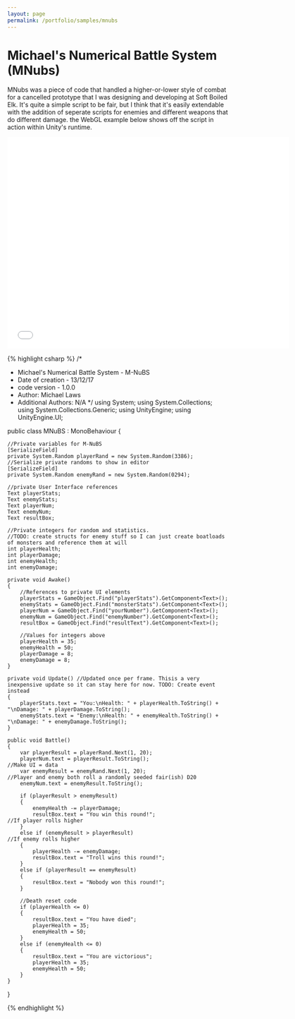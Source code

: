```yaml
---
layout: page
permalink: /portfolio/samples/mnubs
---
```


# Michael's Numerical Battle System (MNubs)

MNubs was a piece of code that handled a higher-or-lower style of combat for a cancelled prototype that I was designing and developing at Soft Boiled Elk. It's quite a simple script to be fair, but I think that it's easily extendable with the addition of seperate scripts for enemies and different weapons that do different damage. the WebGL example below shows off the script in action within Unity's runtime.

<iframe markdown="span" width="640" height="480" frameborder="no" border="0" overflow="hidden" src="/assets/mnubs/index.html"></iframe>

{% highlight csharp %}
/*
 * Michael's Numerical Battle System - M-NuBS
 * Date of creation - 13/12/17
 * code version - 1.0.0
 * Author: Michael Laws
 * Additional Authors: N/A
 */
using System;
using System.Collections;
using System.Collections.Generic;
using UnityEngine;
using UnityEngine.UI;

public class MNuBS : MonoBehaviour {

    //Private variables for M-NuBS
    [SerializeField]
    private System.Random playerRand = new System.Random(3386); //Serialize private randoms to show in editor
    [SerializeField]
    private System.Random enemyRand = new System.Random(0294);

    //private User Interface references
    Text playerStats;
    Text enemyStats;
    Text playerNum;
    Text enemyNum;
    Text resultBox;

    //Private integers for random and statistics.
    //TODO: create structs for enemy stuff so I can just create boatloads of monsters and reference them at will
    int playerHealth;
    int playerDamage;
    int enemyHealth;
    int enemyDamage;

    private void Awake()
    {
        //References to private UI elements
        playerStats = GameObject.Find("playerStats").GetComponent<Text>();
        enemyStats = GameObject.Find("monsterStats").GetComponent<Text>();
        playerNum = GameObject.Find("yourNumber").GetComponent<Text>();
        enemyNum = GameObject.Find("enemyNumber").GetComponent<Text>();
        resultBox = GameObject.Find("resultText").GetComponent<Text>();

        //Values for integers above
        playerHealth = 35;
        enemyHealth = 50;
        playerDamage = 8;
        enemyDamage = 8;
    }

    private void Update() //Updated once per frame. Thisis a very inexpensive update so it can stay here for now. TODO: Create event instead
    {
        playerStats.text = "You:\nHealth: " + playerHealth.ToString() + "\nDamage: " + playerDamage.ToString();
        enemyStats.text = "Enemy:\nHealth: " + enemyHealth.ToString() + "\nDamage: " + enemyDamage.ToString();
    }

    public void Battle()
    {
        var playerResult = playerRand.Next(1, 20);
        playerNum.text = playerResult.ToString();                           //Make UI = data
        var enemyResult = enemyRand.Next(1, 20);                            //Player and enemy both roll a randomly seeded fair(ish) D20
        enemyNum.text = enemyResult.ToString();

        if (playerResult > enemyResult)
        {
            enemyHealth -= playerDamage;
            resultBox.text = "You win this round!";                         //If player rolls higher
        }
        else if (enemyResult > playerResult)                                //If enemy rolls higher
        {
            playerHealth -= enemyDamage;
            resultBox.text = "Troll wins this round!";
        }
        else if (playerResult == enemyResult)
        {
            resultBox.text = "Nobody won this round!";
        }

        //Death reset code
        if (playerHealth <= 0)
        {
            resultBox.text = "You have died";
            playerHealth = 35;
            enemyHealth = 50;
        }
        else if (enemyHealth <= 0)
        {
            resultBox.text = "You are victorious";
            playerHealth = 35;
            enemyHealth = 50;
        }
    }
}

{% endhighlight %}